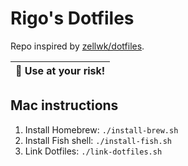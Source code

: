 # Rigo's Dotfiles

Repo inspired by [zellwk/dotfiles](https://github.com/zellwk/dotfiles).

| 🚧 Use at your risk! |
|----------------------|

## Mac instructions

1. Install Homebrew: `./install-brew.sh`
2. Install Fish shell: `./install-fish.sh`
3. Link Dotfiles: `./link-dotfiles.sh`